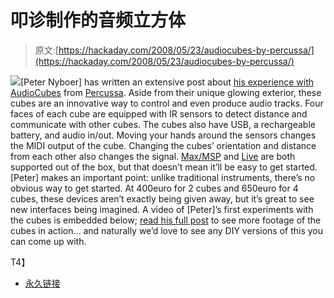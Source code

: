 # 叩诊制作的音频立方体

> 原文:[https://hackaday.com/2008/05/23/audiocubes-by-percussa/](https://hackaday.com/2008/05/23/audiocubes-by-percussa/)

![](../Images/ee8bb7343b383e201bcdaa1ddd03ff30.png)[Peter Nyboer] has written an extensive post about [his experience with AudioCubes](http://createdigitalmusic.com/2008/05/20/hands-on-audiocubes-as-alternative-controller-for-music-and-visuals/) from [Percussa](http://www.percussa.com/). Aside from their unique glowing exterior, these cubes are an innovative way to control and even produce audio tracks. Four faces of each cube are equipped with IR sensors to detect distance and communicate with other cubes. The cubes also have USB, a rechargeable battery, and audio in/out. Moving your hands around the sensors changes the MIDI output of the cube. Changing the cubes’ orientation and distance from each other also changes the signal. [Max/MSP](http://www.cycling74.com/) and [Live](http://www.ableton.com/) are both supported out of the box, but that doesn’t mean it’ll be easy to get started. [Peter] makes an important point: unlike traditional instruments, there’s no obvious way to get started. At 400euro for 2 cubes and 650euro for 4 cubes, these devices aren’t exactly being given away, but it’s great to see new interfaces being imagined. A video of [Peter]’s first experiments with the cubes is embedded below; [read his full post](http://createdigitalmusic.com/2008/05/20/hands-on-audiocubes-as-alternative-controller-for-music-and-visuals/) to see more footage of the cubes in action… and naturally we’d love to see any DIY versions of this you can come up with.

<object width="400" height="302"><param name="allowfullscreen" value="true"><param name="allowscriptaccess" value="always"><param name="movie" value="http://www.vimeo.com/moogaloop.swf?clip_id=1008161&amp;server=www.vimeo.com&amp;show_title=1&amp;show_byline=1&amp;show_portrait=0&amp;color=&amp;fullscreen=1">T4】</object>

*   [永久链接](http://createdigitalmusic.com/2008/05/20/hands-on-audiocubes-as-alternative-controller-for-music-and-visuals/)